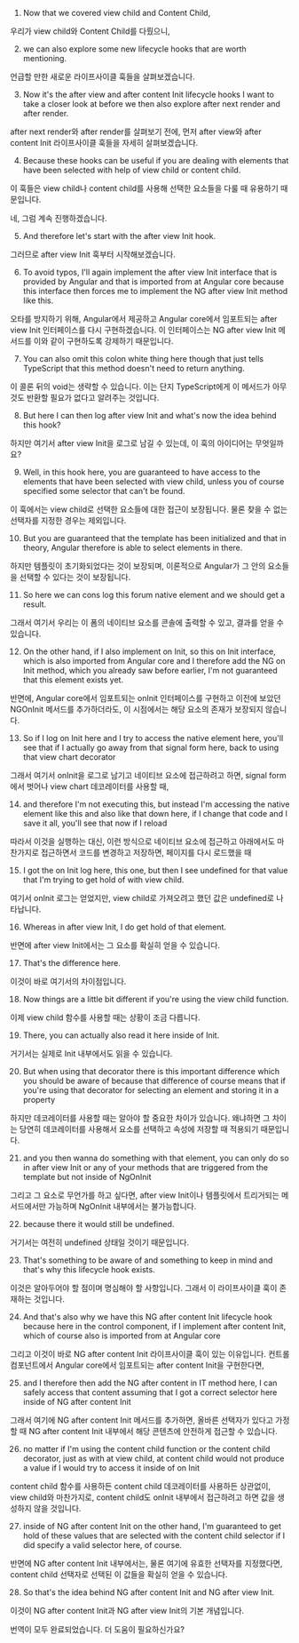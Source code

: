 1. Now that we covered view child and Content Child,

우리가 view child와 Content Child를 다뤘으니,

2. we can also explore some new lifecycle hooks that are worth mentioning.

언급할 만한 새로운 라이프사이클 훅들을 살펴보겠습니다.

3. Now it's the after view and after content Init lifecycle hooks
   I want to take a closer look at
   before we then also explore after next render and after render.

 after next render와 after render를 살펴보기 전에,
 먼저 after view와 after content Init 라이프사이클 훅들을 자세히 살펴보겠습니다.


4. Because these hooks can be useful
   if you are dealing with elements
   that have been selected with help of view child or content child.

이 훅들은 view child나 content child를 사용해 선택한 요소들을 다룰 때 유용하기 때문입니다.

네, 그럼 계속 진행하겠습니다.

5. And therefore let's start with the after view Init hook.

그러므로 after view Init 훅부터 시작해보겠습니다.

6. To avoid typos, I'll again implement the after view Init interface
   that is provided by Angular and that is imported from at Angular core
   because this interface then forces me to implement the NG after view Init method like this.

오타를 방지하기 위해, Angular에서 제공하고 Angular core에서 임포트되는
after view Init 인터페이스를 다시 구현하겠습니다.
이 인터페이스는 NG after view Init 메서드를 이와 같이 구현하도록 강제하기 때문입니다.

7. You can also omit this colon white thing here though
   that just tells TypeScript that this method doesn't need to return anything.

이 콜론 뒤의 void는 생략할 수 있습니다.
이는 단지 TypeScript에게 이 메서드가 아무것도 반환할 필요가 없다고 알려주는 것입니다.

8. But here I can then log after view Init and what's now the idea behind this hook?

하지만 여기서 after view Init을 로그로 남길 수 있는데, 이 훅의 아이디어는 무엇일까요?

9. Well, in this hook here, you are guaranteed to have access to the elements
   that have been selected with view child,
   unless you of course specified some selector that can't be found.

이 훅에서는 view child로 선택한 요소들에 대한 접근이 보장됩니다.
물론 찾을 수 없는 선택자를 지정한 경우는 제외입니다.

10. But you are guaranteed that the template has been initialized
    and that in theory, Angular therefore is able to select elements in there.

하지만 템플릿이 초기화되었다는 것이 보장되며,
이론적으로 Angular가 그 안의 요소들을 선택할 수 있다는 것이 보장됩니다.

11. So here we can cons log this forum native element and we should get a result.

그래서 여기서 우리는 이 폼의 네이티브 요소를 콘솔에 출력할 수 있고, 결과를 얻을 수 있습니다.

12. On the other hand, if I also implement on Init,
    so this on Init interface, which is also imported from Angular core
    and I therefore add the NG on Init method, which you already saw before earlier,
    I'm not guaranteed that this element exists yet.

반면에, Angular core에서 임포트되는 onInit 인터페이스를 구현하고
이전에 보았던 NGOnInit 메서드를 추가하더라도,
이 시점에서는 해당 요소의 존재가 보장되지 않습니다.

13. So if I log on Init here
    and I try to access the native element here,
    you'll see that if I actually go away from that signal form here,
    back to using that view chart decorator

그래서 여기서 onInit을 로그로 남기고 네이티브 요소에 접근하려고 하면,
signal form에서 벗어나 view chart 데코레이터를 사용할 때,

14. and therefore I'm not executing this,
    but instead I'm accessing the native element like this
    and also like that down here, if I change that code and I save it all,
    you'll see that now if I reload

따라서 이것을 실행하는 대신,
이런 방식으로 네이티브 요소에 접근하고
아래에서도 마찬가지로 접근하면서 코드를 변경하고 저장하면,
페이지를 다시 로드했을 때

15. I got the on Init log here, this one,
    but then I see undefined for that value that I'm trying to get hold of with view child.

여기서 onInit 로그는 얻었지만,
view child로 가져오려고 했던 값은 undefined로 나타납니다.

16. Whereas in after view Init, I do get hold of that element.

반면에 after view Init에서는 그 요소를 확실히 얻을 수 있습니다.

17. That's the difference here.

이것이 바로 여기서의 차이점입니다.

18. Now things are a little bit different if you're using the view child function.

이제 view child 함수를 사용할 때는 상황이 조금 다릅니다.

19. There, you can actually also read it here inside of Init.

거기서는 실제로 Init 내부에서도 읽을 수 있습니다.

20. But when using that decorator there is this important difference
    which you should be aware of because that difference of course means
    that if you're using that decorator for selecting an element and storing it in a property

하지만 데코레이터를 사용할 때는 알아야 할 중요한 차이가 있습니다.
왜냐하면 그 차이는 당연히 데코레이터를 사용해서 요소를 선택하고
속성에 저장할 때 적용되기 때문입니다.

21. and you then wanna do something with that element,
    you can only do so in after view Init or any of your methods
    that are triggered from the template but not inside of NgOnInit

그리고 그 요소로 무언가를 하고 싶다면,
after view Init이나 템플릿에서 트리거되는 메서드에서만 가능하며
NgOnInit 내부에서는 불가능합니다.

22. because there it would still be undefined.

거기서는 여전히 undefined 상태일 것이기 때문입니다.

23. That's something to be aware of and something to keep in mind
    and that's why this lifecycle hook exists.

이것은 알아두어야 할 점이며 명심해야 할 사항입니다.
그래서 이 라이프사이클 훅이 존재하는 것입니다.

24. And that's also why we have this NG after content Init lifecycle hook
    because here in the control component,
    if I implement after content Init, which of course also is imported from at Angular core

그리고 이것이 바로 NG after content Init 라이프사이클 훅이 있는 이유입니다.
컨트롤 컴포넌트에서 Angular core에서 임포트되는
after content Init을 구현한다면,

25. and I therefore then add the NG after content in IT method here,
    I can safely access that content assuming that I got a correct selector here
    inside of NG after content Init

그래서 여기에 NG after content Init 메서드를 추가하면,
올바른 선택자가 있다고 가정할 때
NG after content Init 내부에서 해당 콘텐츠에 안전하게 접근할 수 있습니다.

26. no matter if I'm using the content child function
    or the content child decorator, just as with at view child,
    at content child would not produce a value if I would try to access it inside of on Init

content child 함수를 사용하든 content child 데코레이터를 사용하든 상관없이,
view child와 마찬가지로, content child도 onInit 내부에서 접근하려고 하면
값을 생성하지 않을 것입니다.

27. inside of NG after content Init on the other hand,
    I'm guaranteed to get hold of these values that are selected
    with the content child selector if I did specify a valid selector here, of course.

반면에 NG after content Init 내부에서는,
물론 여기에 유효한 선택자를 지정했다면,
content child 선택자로 선택된 이 값들을 확실히 얻을 수 있습니다.

28. So that's the idea behind NG after content Init and NG after view Init.

이것이 NG after content Init과 NG after view Init의 기본 개념입니다.

번역이 모두 완료되었습니다. 더 도움이 필요하신가요?

